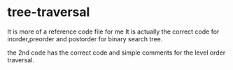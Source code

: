 # tree-traversal
It is more of a reference code file for me
It is actually the correct code for inorder,preorder and postorder for binary search tree.
 
the 2nd code has the correct code and simple comments for the level order traversal.
